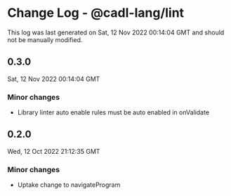 # Change Log - @cadl-lang/lint

This log was last generated on Sat, 12 Nov 2022 00:14:04 GMT and should not be manually modified.

## 0.3.0
Sat, 12 Nov 2022 00:14:04 GMT

### Minor changes

- Library linter auto enable rules must be auto enabled in onValidate

## 0.2.0
Wed, 12 Oct 2022 21:12:35 GMT

### Minor changes

- Uptake change to navigateProgram

